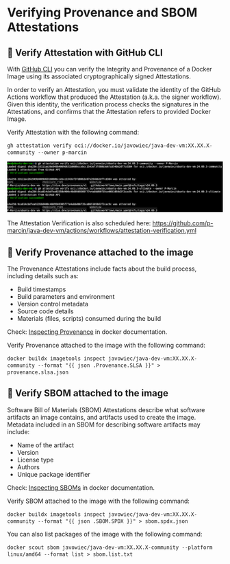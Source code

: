 # Verifying Provenance and SBOM Attestations

## :pushpin: Verify Attestation with GitHub CLI

With [GitHub CLI](https://cli.github.com/) you can verify the Integrity and Provenance of a Docker Image using its
associated
cryptographically signed Attestations.

In order to verify an Attestation, you must validate the identity of the GitHub Actions workflow that produced the
Attestation (a.k.a. the signer workflow). Given this identity, the verification process checks the signatures in the
Attestations, and confirms that the Attestation refers to provided Docker Image.

Verify Attestation with the following command:

```shell
gh attestation verify oci://docker.io/javowiec/java-dev-vm:XX.XX.X-community --owner p-marcin
```

![GH Attestation Verify](images/gh-atestation-verify.png)

The Attestation Verification is also scheduled
here: https://github.com/p-marcin/java-dev-vm/actions/workflows/attestation-verification.yml

## :pushpin: Verify Provenance attached to the image

The Provenance Attestations include facts about the build process, including details such as:

* Build timestamps
* Build parameters and environment
* Version control metadata
* Source code details
* Materials (files, scripts) consumed during the build

Check: [Inspecting Provenance](https://docs.docker.com/build/metadata/attestations/slsa-provenance/#inspecting-provenance)
in docker documentation.

Verify Provenance attached to the image with the following command:

```shell
docker buildx imagetools inspect javowiec/java-dev-vm:XX.XX.X-community --format "{{ json .Provenance.SLSA }}" > provenance.slsa.json
```

## :pushpin: Verify SBOM attached to the image

Software Bill of Materials (SBOM) Attestations describe what software artifacts an image contains, and artifacts used to
create the image. Metadata included in an SBOM for describing software artifacts may include:

* Name of the artifact
* Version
* License type
* Authors
* Unique package identifier

Check: [Inspecting SBOMs](https://docs.docker.com/build/metadata/attestations/sbom/#inspecting-sboms)
in docker documentation.

Verify SBOM attached to the image with the following command:

```shell
docker buildx imagetools inspect javowiec/java-dev-vm:XX.XX.X-community --format "{{ json .SBOM.SPDX }}" > sbom.spdx.json
```

You can also list packages of the image with the following command:

```shell
docker scout sbom javowiec/java-dev-vm:XX.XX.X-community --platform linux/amd64 --format list > sbom.list.txt
```
